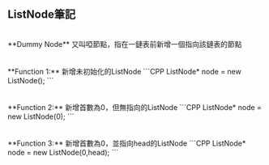 ## ListNode筆記
<br>
**Dummy Node**
又叫啞節點，指在一鏈表前新增一個指向該鏈表的節點
<br><br><br>
**Function 1:**
新增未初始化的ListNode
```CPP
ListNode* node = new ListNode();
```
<br><br><br>
**Function 2:**
新增首數為0，但無指向的ListNode
```CPP
ListNode* node = new ListNode(0);
```
<br><br><br>
**Function 3:**
新增首數為0，並指向head的ListNode
```CPP
ListNode* node = new ListNode(0,head);
```
<br><br><br>
